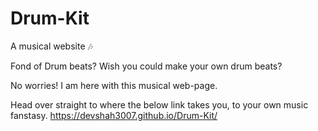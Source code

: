 # Drum-Kit
A musical website 🎶

Fond of Drum beats? Wish you could make your own drum beats?

No worries! I am here with this musical web-page.

Head over straight to where the below link takes you, to your own music fanstasy.
https://devshah3007.github.io/Drum-Kit/
